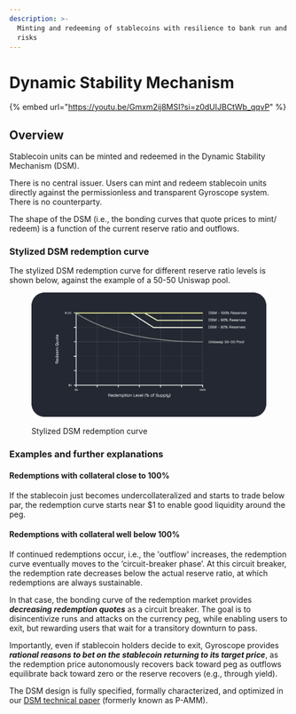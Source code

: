 ```yaml
---
description: >-
  Minting and redeeming of stablecoins with resilience to bank run and depeg
  risks
---
```


# Dynamic Stability Mechanism

{% embed url="https://youtu.be/Gmxm2ij8MSI?si=z0dUIJBCtWb_qqvP" %}

## Overview

Stablecoin units can be minted and redeemed in the Dynamic Stability Mechanism (DSM).

There is no central issuer. Users can mint and redeem stablecoin units directly against the permissionless and transparent Gyroscope system. There is no counterparty.

The shape of the DSM (i.e., the bonding curves that quote prices to mint/ redeem) is a function of the current reserve ratio and outflows.

### Stylized DSM redemption curve

The stylized DSM redemption curve for different reserve ratio levels is shown below, against the example of a 50-50 Uniswap pool.

<figure><img src="../../../.gitbook/assets/Graph 2 v2.png" alt="Stylized DSM redemption curve"><figcaption><p>Stylized DSM redemption curve</p></figcaption></figure>

### Examples and further explanations

#### Redemptions with collateral close to 100%

If the stablecoin just becomes undercollateralized and starts to trade below par, the redemption curve starts near $1 to enable good liquidity around the peg.&#x20;

#### Redemptions with collateral well below 100%&#x20;

If continued redemptions occur, i.e., the 'outflow' increases, the redemption curve eventually moves to the ‘circuit-breaker phase’. At this circuit breaker, the redemption rate decreases below the actual reserve ratio, at which redemptions are always sustainable.

In that case, the bonding curve of the redemption market provides _**decreasing redemption quotes**_ as a circuit breaker. The goal is to disincentivize runs and attacks on the currency peg, while enabling users to exit, but rewarding users that wait for a transitory downturn to pass.

Importantly, even if stablecoin holders decide to exit, Gyroscope provides _**rational reasons to bet on the stablecoin returning to its target price**_, as the redemption price autonomously recovers back toward peg as outflows equilibrate back toward zero or the reserve recovers (e.g., through yield).

The DSM design is fully specified, formally characterized, and optimized in our [DSM technical paper](https://github.com/gyrostable/technical-papers/blob/main/P-AMM/P-AMM%20technical%20paper.pdf) (formerly known as P-AMM).
